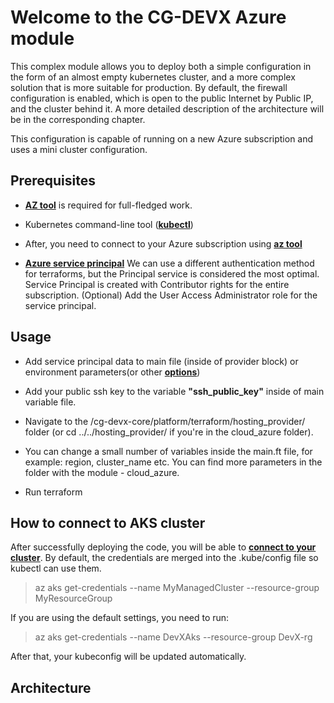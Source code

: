 # Welcome to the CG-DEVX Azure module

This complex module allows you to deploy both a simple configuration in the form of an almost empty kubernetes cluster, and a more complex solution that is more suitable for production.
By default, the firewall configuration is enabled, which is open to the public Internet by Public IP, and the cluster behind it. A more detailed description of the architecture will be in the corresponding chapter.

This configuration is capable of running on a new Azure subscription and uses a mini cluster configuration.

## Prerequisites

- **[AZ tool](https://learn.microsoft.com/en-us/cli/azure/install-azure-cli)** is required for full-fledged work.
  
- Kubernetes command-line tool (**[kubectl](https://kubernetes.io/releases/download/)**)

- After, you need to connect to your Azure subscription using **[az tool](https://learn.microsoft.com/en-us/azure/developer/terraform/get-started-cloud-shell-bash?tabs=bash#authenticate-to-azure-via-a-microsoft-account)**

 - **[Azure service principal](https://learn.microsoft.com/en-us/azure/developer/terraform/get-started-cloud-shell-bash?tabs=bash#create-a-service-principal)**
We can use a different authentication method for terraforms, but the Principal service is considered the most optimal.
Service Principal is created with Contributor rights for the entire subscription.
(Optional) Add the User Access Administrator role for the service principal.


## Usage

- Add service principal data to main file (inside of provider block) or environment parameters(or other **[options](https://learn.microsoft.com/en-us/azure/developer/terraform/authenticate-to-azure?tabs=bash#terraform-and-azure-authentication-scenarios)**)
  
- Add your public ssh key to the variable **"ssh_public_key"** inside of main variable file.

- Navigate to the /cg-devx-core/platform/terraform/hosting_provider/ folder (or cd ../../hosting_provider/ if you're in the cloud_azure folder).
  
- You can change a small number of variables inside the main.ft file, for example: region, cluster_name etc. You can find more parameters in the folder with the module - cloud_azure.

- Run terraform

## How to connect to AKS cluster

After successfully deploying the code, you will be able to **[connect to your cluster](https://learn.microsoft.com/en-us/azure/developer/terraform/authenticate-to-azure?tabs=bash#terraform-and-azure-authentication-scenarios)**.
By default, the credentials are merged into the .kube/config file so kubectl can use them.

> az aks get-credentials --name MyManagedCluster --resource-group MyResourceGroup

If you are using the default settings, you need to run:
> az aks get-credentials --name DevXAks --resource-group DevX-rg

After that, your kubeconfig will be updated automatically.
## Architecture
